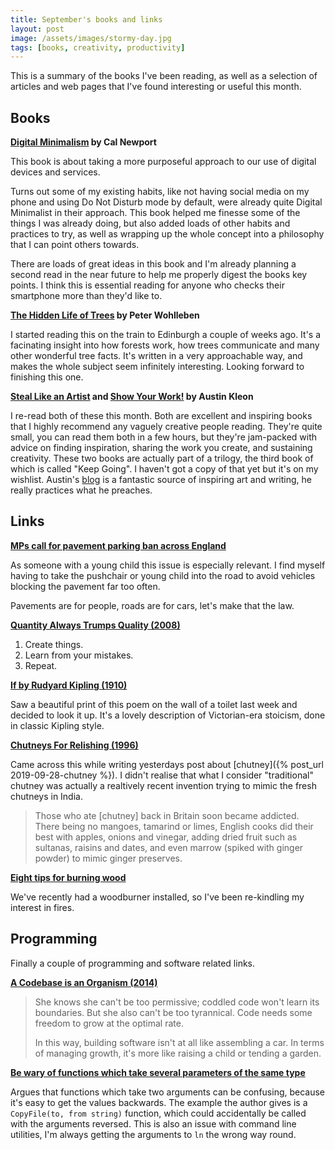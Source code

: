 ```yaml
---
title: September's books and links
layout: post
image: /assets/images/stormy-day.jpg
tags: [books, creativity, productivity]
---
```


This is a summary of the books I've been reading, as well as a selection of articles and web pages that I've found interesting or useful this month.

## Books

**[Digital Minimalism](http://www.calnewport.com/books/digital-minimalism/) by Cal Newport**

This book is about taking a more purposeful approach to our use of digital devices and services.

Turns out some of my existing habits, like not having social media on my phone and using Do Not Disturb mode by default, were already quite Digital Minimalist in their approach. This book helped me finesse some of the things I was already doing, but also added loads of other habits and practices to try, as well as wrapping up the whole concept into a philosophy that I can point others towards.

There are loads of great ideas in this book and I'm already planning a second read in the near future to help me properly digest the books key points. I think this is essential reading for anyone who checks their smartphone more than they'd like to.

**[The Hidden Life of Trees](https://www.goodreads.com/book/show/28256439-the-hidden-life-of-trees) by Peter Wohlleben**

I started reading this on the train to Edinburgh a couple of weeks ago. It's a facinating insight into how forests work, how trees communicate and many other wonderful tree facts. It's written in a very approachable way, and makes the whole subject seem infinitely interesting. Looking forward to finishing this one.

**[Steal Like an Artist](https://austinkleon.com/steal/) and [Show Your Work!](https://austinkleon.com/show-your-work/) by Austin Kleon**

I re-read both of these this month. Both are excellent and inspiring books that I highly recommend any vaguely creative people reading. They're quite small, you can read them both in a few hours, but they're jam-packed with advice on finding inspiration, sharing the work you create, and sustaining creativity. These two books are actually part of a trilogy, the third book of which is called "Keep Going". I haven't got a copy of that yet but it's on my wishlist. Austin's [blog](https://austinkleon.com) is a fantastic source of inspiring art and writing, he really practices what he preaches.

## Links

**[MPs call for pavement parking ban across England](https://www.bbc.co.uk/news/uk-politics-49635176)**

As someone with a young child this issue is especially relevant. I find myself having to take the pushchair or young child into the road to avoid vehicles blocking the pavement far too often.

Pavements are for people, roads are for cars, let's make that the law.

**[Quantity Always Trumps Quality (2008)](https://blog.codinghorror.com/quantity-always-trumps-quality/)**

1. Create things.
2. Learn from your mistakes.
3. Repeat.

**[If by Rudyard Kipling (1910)](https://www.poetryfoundation.org/poems/46473/if---)**

Saw a beautiful print of this poem on the wall of a toilet last week and decided to look it up. It's a lovely description of Victorian-era stoicism, done in classic Kipling style.

**[Chutneys For Relishing (1996)](https://www.independent.co.uk/arts-entertainment/chutneys-for-relishing-1310363.html)**

Came across this while writing yesterdays post about [chutney]({% post_url 2019-09-28-chutney %}). I didn't realise that what I consider "traditional" chutney was actually a realtively recent invention trying to mimic the fresh chutneys in India.

> Those who ate [chutney] back in Britain soon became addicted. There being no mangoes, tamarind or limes, English cooks did their best with apples, onions and vinegar, adding dried fruit such as sultanas, raisins and dates, and even marrow (spiked with ginger powder) to mimic ginger preserves.

**[Eight tips for burning wood](https://jotul.com/int/guides/eight-tips-for-burning-wood)**

We've recently had a woodburner installed, so I've been re-kindling my interest in fires.

## Programming

Finally a couple of programming and software related links.

**[A Codebase is an Organism (2014)](https://meltingasphalt.com/a-codebase-is-an-organism/)**

> She knows she can't be too permissive; coddled code won't learn its boundaries. But she also can't be too tyrannical. Code needs some freedom to grow at the optimal rate.
>
> In this way, building software isn't at all like assembling a car. In terms of managing growth, it's more like raising a child or tending a garden.

**[Be wary of functions which take several parameters of the same type](https://dave.cheney.net/2019/09/24/be-wary-of-functions-which-take-several-parameters-of-the-same-type)**

Argues that functions which take two arguments can be confusing, because it's easy to get the values backwards. The example the author gives is a `CopyFile(to, from string)` function, which could accidentally be called with the arguments reversed. This is also an issue with command line utilities, I'm always getting the arguments to `ln` the wrong way round.

